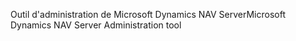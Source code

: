 <span data-ttu-id="ada6f-101">Outil d'administration de Microsoft Dynamics NAV Server</span><span class="sxs-lookup"><span data-stu-id="ada6f-101">Microsoft Dynamics NAV Server Administration tool</span></span>